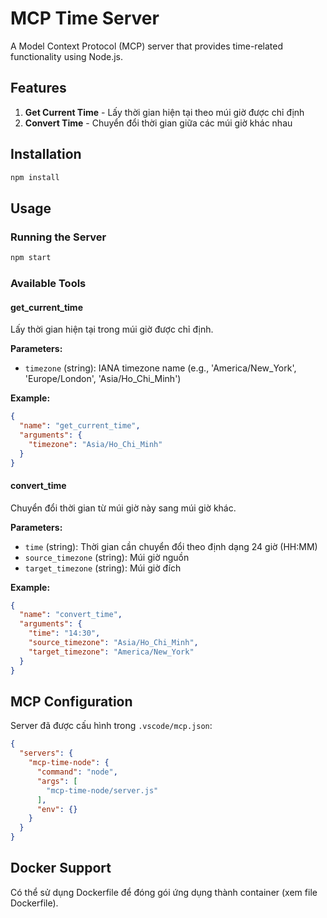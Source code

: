 # MCP Time Server 

A Model Context Protocol (MCP) server that provides time-related functionality using Node.js.

## Features

1. **Get Current Time** - Lấy thời gian hiện tại theo múi giờ được chỉ định
2. **Convert Time** - Chuyển đổi thời gian giữa các múi giờ khác nhau

## Installation

```bash
npm install
```

## Usage

### Running the Server
```bash
npm start
```

### Available Tools

#### get_current_time
Lấy thời gian hiện tại trong múi giờ được chỉ định.

**Parameters:**
- `timezone` (string): IANA timezone name (e.g., 'America/New_York', 'Europe/London', 'Asia/Ho_Chi_Minh')

**Example:**
```json
{
  "name": "get_current_time",
  "arguments": {
    "timezone": "Asia/Ho_Chi_Minh"
  }
}
```

#### convert_time
Chuyển đổi thời gian từ múi giờ này sang múi giờ khác.

**Parameters:**
- `time` (string): Thời gian cần chuyển đổi theo định dạng 24 giờ (HH:MM)
- `source_timezone` (string): Múi giờ nguồn
- `target_timezone` (string): Múi giờ đích

**Example:**
```json
{
  "name": "convert_time",
  "arguments": {
    "time": "14:30",
    "source_timezone": "Asia/Ho_Chi_Minh",
    "target_timezone": "America/New_York"
  }
}
```

## MCP Configuration

Server đã được cấu hình trong `.vscode/mcp.json`:

```json
{
  "servers": {
    "mcp-time-node": {
      "command": "node",
      "args": [
        "mcp-time-node/server.js"
      ],
      "env": {}
    }
  }
}
```

## Docker Support

Có thể sử dụng Dockerfile để đóng gói ứng dụng thành container (xem file Dockerfile).